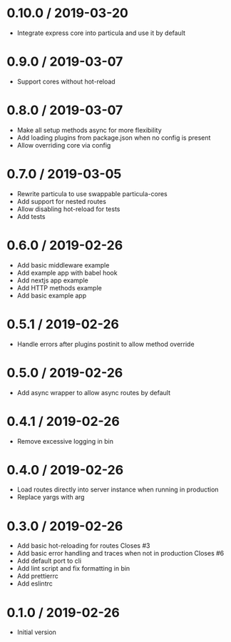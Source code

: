 # 0.10.0 / 2019-03-20

- Integrate express core into particula and use it by default

# 0.9.0 / 2019-03-07

- Support cores without hot-reload

# 0.8.0 / 2019-03-07

- Make all setup methods async for more flexibility
- Add loading plugins from package.json when no config is present
- Allow overriding core via config

# 0.7.0 / 2019-03-05

- Rewrite particula to use swappable particula-cores
- Add support for nested routes
- Allow disabling hot-reload for tests
- Add tests

# 0.6.0 / 2019-02-26

- Add basic middleware example
- Add example app with babel hook
- Add nextjs app example
- Add HTTP methods example
- Add basic example app

# 0.5.1 / 2019-02-26

- Handle errors after plugins postinit to allow method override

# 0.5.0 / 2019-02-26

- Add async wrapper to allow async routes by default

# 0.4.1 / 2019-02-26

- Remove excessive logging in bin

# 0.4.0 / 2019-02-26

- Load routes directly into server instance when running in production
- Replace yargs with arg

# 0.3.0 / 2019-02-26

- Add basic hot-reloading for routes Closes #3
- Add basic error handling and traces when not in production Closes #6
- Add default port to cli
- Add lint script and fix formatting in bin
- Add prettierrc
- Add eslintrc

# 0.1.0 / 2019-02-26

- Initial version
